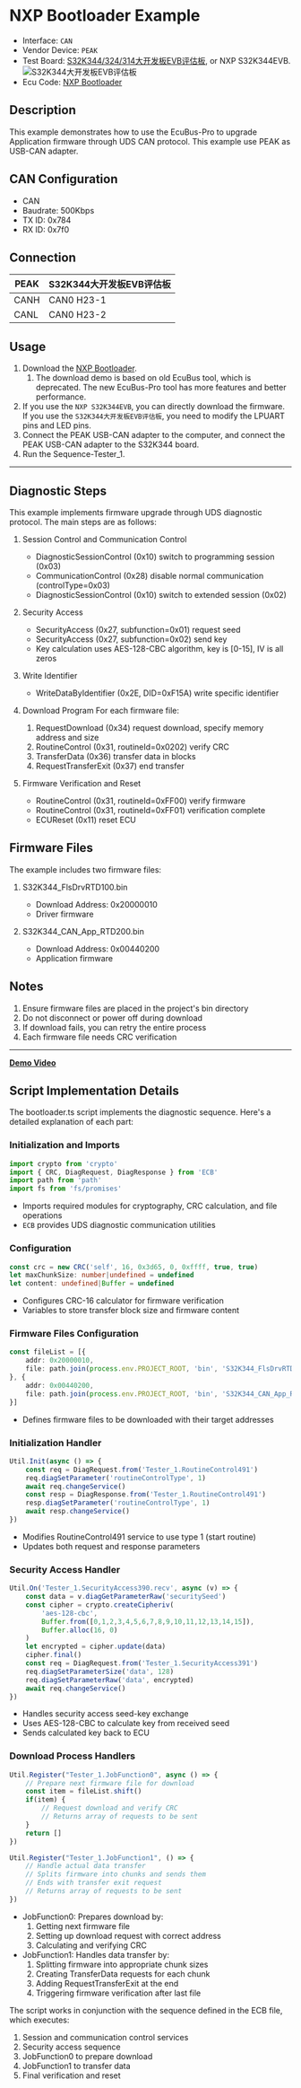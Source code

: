 # NXP Bootloader Example

* Interface: `CAN`
* Vendor Device: `PEAK`
* Test Board: [S32K344/324/314大开发板EVB评估板](https://item.taobao.com/item.htm?abbucket=19&id=740622398903&ns=1&pisk=foBIpV2TH20CwzFUG0Ew5MELoK95FawqR0tRmgHE2pppy1scPerutp56PNQ6Jvr3tQL5-pdlTU8ePLslllz43-ShxLvTury2-9WlzK0KvX3yXVKWtPrZ7-ShxUmIyo5T34GtHzkKwUQJBCKDALnpvBE6BnxXevd-pf39SFLJeUL-6VK2qYhpya39X3x223LK9ce9q3vJyap-wku64WtRAlu6g--gKeSp5xsGCHLstMTseY611BTA3FM-eOtdjWT25xNyksYegEbTQv95X3_6g6ajdasRm_d1F2EFkgQhCpvbakAf6152O1aKFFWeVIpJ10HRfdTGlTpYHVtG6M5RKwiSeHXF3QTD1uHkadB2MsQIqoj9p3QkiTzmKeIRmtf2hJgDA1IXCg-o3ENK9bi6iYt6ulZsZbX7XcDfljopZBKMv-r_fVGk9hxtlTrsOXRpjhP8flgLf&priceTId=213e363a17316432955378124eef04&skuId=5466402150063&spm=a21n57.1.item.3.3173523c0cLCx7&utparam=%7B%22aplus_abtest%22%3A%22b157c0e4b60c27af3bd36a542bb06f7a%22%7D&xxc=taobaoSearch), or NXP S32K344EVB.
  ![S32K344大开发板EVB评估板](doc/board.png)
* Ecu Code: [NXP Bootloader](https://community.nxp.com/t5/S32K-Knowledge-Base/Unified-bootloader-Demo/ta-p/1423099)

## Description

This example demonstrates how to use the EcuBus-Pro to upgrade Application firmware through UDS CAN protocol. This example use PEAK as USB-CAN adapter.

## CAN Configuration

* CAN
* Baudrate: 500Kbps
* TX ID: 0x784
* RX ID: 0x7f0

## Connection

| PEAK | S32K344大开发板EVB评估板 |
| ---- | ------------------------ |
| CANH | CAN0 H23-1               |
| CANL | CAN0 H23-2               |

## Usage

1. Download the [NXP Bootloader](https://community.nxp.com/t5/S32K-Knowledge-Base/Unified-bootloader-Demo/ta-p/1423099).  
   1. The download demo is based on old EcuBus tool, which is deprecated. The new EcuBus-Pro tool has more features and better performance.
2. If you use the `NXP S32K344EVB`, you can directly download the firmware. If you use the `S32K344大开发板EVB评估板`, you need to modify the LPUART pins and LED pins.
3. Connect the PEAK USB-CAN adapter to the computer, and connect the PEAK USB-CAN adapter to the S32K344 board.
4. Run the Sequence-Tester_1.  

---



## Diagnostic Steps

This example implements firmware upgrade through UDS diagnostic protocol. The main steps are as follows:

1. Session Control and Communication Control
   - DiagnosticSessionControl (0x10) switch to programming session (0x03)
   - CommunicationControl (0x28) disable normal communication (controlType=0x03)
   - DiagnosticSessionControl (0x10) switch to extended session (0x02)

2. Security Access
   - SecurityAccess (0x27, subfunction=0x01) request seed
   - SecurityAccess (0x27, subfunction=0x02) send key
   - Key calculation uses AES-128-CBC algorithm, key is [0-15], IV is all zeros

3. Write Identifier
   - WriteDataByIdentifier (0x2E, DID=0xF15A) write specific identifier

4. Download Program
   For each firmware file:
   1. RequestDownload (0x34) request download, specify memory address and size
   2. RoutineControl (0x31, routineId=0x0202) verify CRC
   3. TransferData (0x36) transfer data in blocks
   4. RequestTransferExit (0x37) end transfer

5. Firmware Verification and Reset
   - RoutineControl (0x31, routineId=0xFF00) verify firmware
   - RoutineControl (0x31, routineId=0xFF01) verification complete
   - ECUReset (0x11) reset ECU

## Firmware Files

The example includes two firmware files:
1. S32K344_FlsDrvRTD100.bin
   - Download Address: 0x20000010
   - Driver firmware

2. S32K344_CAN_App_RTD200.bin  
   - Download Address: 0x00440200
   - Application firmware

## Notes

1. Ensure firmware files are placed in the project's bin directory
2. Do not disconnect or power off during download
3. If download fails, you can retry the entire process
4. Each firmware file needs CRC verification

---

**[Demo Video](https://www.bilibili.com/video/BV1KcmfYNEkQ)**

## Script Implementation Details

The bootloader.ts script implements the diagnostic sequence. Here's a detailed explanation of each part:

### Initialization and Imports
```typescript
import crypto from 'crypto'
import { CRC, DiagRequest, DiagResponse } from 'ECB'
import path from 'path'
import fs from 'fs/promises'
```
- Imports required modules for cryptography, CRC calculation, and file operations
- `ECB` provides UDS diagnostic communication utilities

### Configuration
```typescript
const crc = new CRC('self', 16, 0x3d65, 0, 0xffff, true, true)
let maxChunkSize: number|undefined = undefined
let content: undefined|Buffer = undefined
```
- Configures CRC-16 calculator for firmware verification
- Variables to store transfer block size and firmware content

### Firmware Files Configuration
```typescript
const fileList = [{
    addr: 0x20000010,
    file: path.join(process.env.PROJECT_ROOT, 'bin', 'S32K344_FlsDrvRTD100.bin')
}, {
    addr: 0x00440200,
    file: path.join(process.env.PROJECT_ROOT, 'bin', 'S32K344_CAN_App_RTD200.bin')
}]
```
- Defines firmware files to be downloaded with their target addresses

### Initialization Handler
```typescript
Util.Init(async () => {
    const req = DiagRequest.from('Tester_1.RoutineControl491')
    req.diagSetParameter('routineControlType', 1)
    await req.changeService()
    const resp = DiagResponse.from('Tester_1.RoutineControl491')
    resp.diagSetParameter('routineControlType', 1)
    await resp.changeService()
})
```
- Modifies RoutineControl491 service to use type 1 (start routine)
- Updates both request and response parameters

### Security Access Handler
```typescript
Util.On('Tester_1.SecurityAccess390.recv', async (v) => {
    const data = v.diagGetParameterRaw('securitySeed')
    const cipher = crypto.createCipheriv(
        'aes-128-cbc', 
        Buffer.from([0,1,2,3,4,5,6,7,8,9,10,11,12,13,14,15]), 
        Buffer.alloc(16, 0)
    )
    let encrypted = cipher.update(data)
    cipher.final()
    const req = DiagRequest.from('Tester_1.SecurityAccess391')
    req.diagSetParameterSize('data', 128)
    req.diagSetParameterRaw('data', encrypted)
    await req.changeService()
})
```
- Handles security access seed-key exchange
- Uses AES-128-CBC to calculate key from received seed
- Sends calculated key back to ECU

### Download Process Handlers
```typescript
Util.Register("Tester_1.JobFunction0", async () => {
    // Prepare next firmware file for download
    const item = fileList.shift()
    if(item) {
        // Request download and verify CRC
        // Returns array of requests to be sent
    }
    return []
})

Util.Register("Tester_1.JobFunction1", () => {
    // Handle actual data transfer
    // Splits firmware into chunks and sends them
    // Ends with transfer exit request
    // Returns array of requests to be sent
})
```
- JobFunction0: Prepares download by:
  1. Getting next firmware file
  2. Setting up download request with correct address
  3. Calculating and verifying CRC
- JobFunction1: Handles data transfer by:
  1. Splitting firmware into appropriate chunk sizes
  2. Creating TransferData requests for each chunk
  3. Adding RequestTransferExit at the end
  4. Triggering firmware verification after last file

The script works in conjunction with the sequence defined in the ECB file, which executes:
1. Session and communication control services
2. Security access sequence
3. JobFunction0 to prepare download
4. JobFunction1 to transfer data
5. Final verification and reset